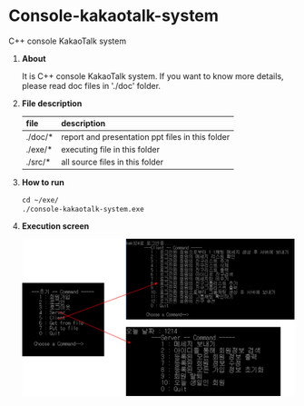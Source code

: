 # Console-kakaotalk-system

C++ console KakaoTalk system 



1. **About**

   It is C++ console KakaoTalk system. If you want to know more details, please read doc files in './doc' folder.

2. **File description**

   | file    | description                                      |
   | ------- | ------------------------------------------------ |
   | ./doc/* | report and presentation ppt files in this folder |
   | ./exe/* | executing file in this folder                    |
   | ./src/* | all source files in this folder                  |

3. **How to run**

   ```
   cd ~/exe/
   ./console-kakaotalk-system.exe
   ```

4. **Execution screen**

   ![Execution screen](./execution_screen.png)